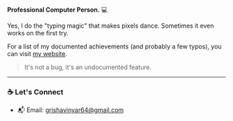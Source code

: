 **Professional Computer Person.** 💻

Yes, I do the "typing magic" that makes pixels dance. Sometimes it even works on the first try.

For a list of my documented achievements (and probably a few typos), you can visit [my website](https://grisha55.github.io/my-resume/).

> It's not a bug, it's an undocumented feature.

---

### ☕ Let's Connect

- 📬 Email: [grishavinyar64@gmail.com](mailto:grishavinyar64@gmail.com)
